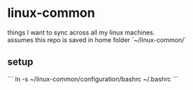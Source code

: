 # linux-common
things I want to sync across all my linux machines.  
assumes this repo is saved in home folder ´~/linux-common/´

## setup
´´´
	ln -s ~/linux-common/configuration/bashrc ~/.bashrc
´´´
